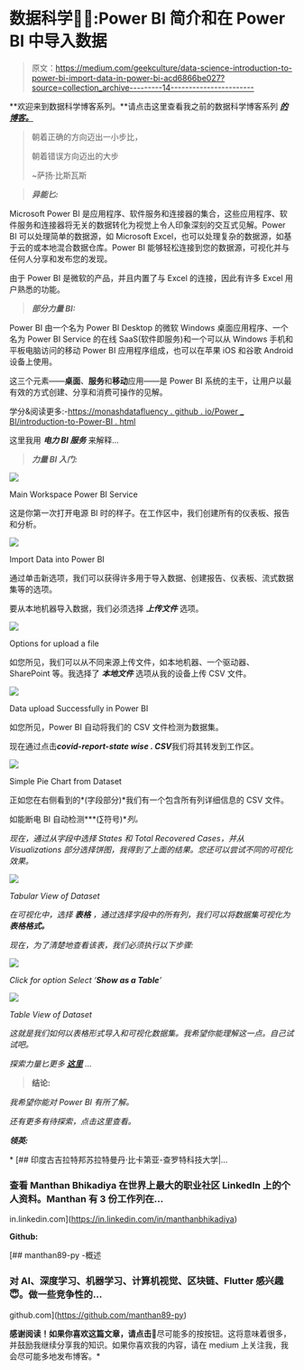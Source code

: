 # 数据科学👨‍💻:Power BI 简介和在 Power BI 中导入数据

> 原文：<https://medium.com/geekculture/data-science-introduction-to-power-bi-import-data-in-power-bi-acd6866be027?source=collection_archive---------14----------------------->

**欢迎来到数据科学博客系列。**请点击这里查看我之前的数据科学博客系列 [***的博客。***](https://manthan-bhikadiya.medium.com/)

> 朝着正确的方向迈出一小步比，
> 
> 朝着错误方向迈出的大步
> 
> ~萨扬·比斯瓦斯

> ***异能匕:***

Microsoft Power BI 是应用程序、软件服务和连接器的集合，这些应用程序、软件服务和连接器将无关的数据转化为视觉上令人印象深刻的交互式见解。Power BI 可以处理简单的数据源，如 Microsoft Excel，也可以处理复杂的数据源，如基于云的或本地混合数据仓库。Power BI 能够轻松连接到您的数据源，可视化并与任何人分享和发布您的发现。

由于 Power BI 是微软的产品，并且内置了与 Excel 的连接，因此有许多 Excel 用户熟悉的功能。

> ***部分力量 BI:***

Power BI 由一个名为 Power BI Desktop 的微软 Windows 桌面应用程序、一个名为 Power BI Service 的在线 SaaS(软件即服务)和一个可以从 Windows 手机和平板电脑访问的移动 Power BI 应用程序组成，也可以在苹果 iOS 和谷歌 Android 设备上使用。

这三个元素——**桌面**、**服务**和**移动**应用——是 Power BI 系统的主干，让用户以最有效的方式创建、分享和消费可操作的见解。

学分&阅读更多:-[https://monashdatafluency . github . io/Power _ BI/introduction-to-Power-BI . html](https://monashdatafluency.github.io/Power_BI/introduction-to-power-bi.html)

这里我用 ***电力 BI 服务*** 来解释…

> ***力量 BI 入门:***

![](img/40cb9742a8c0a0e7e3b15a48e147b7cf.png)

Main Workspace Power BI Service

这是你第一次打开电源 BI 时的样子。在工作区中，我们创建所有的仪表板、报告和分析。

![](img/08f067b875526b09defeeb28f855d471.png)

Import Data into Power BI

通过单击新选项，我们可以获得许多用于导入数据、创建报告、仪表板、流式数据集等的选项。

要从本地机器导入数据，我们必须选择 ***上传文件*** 选项。

![](img/a08b5aec2ad93c9c96e4010e6eedec1c.png)

Options for upload a file

如您所见，我们可以从不同来源上传文件，如本地机器、一个驱动器、SharePoint 等。我选择了 ***本地文件*** 选项从我的设备上传 CSV 文件。

![](img/32a82cd163752d977841b42092cc3ad8.png)

Data upload Successfully in Power BI

如您所见，Power BI 自动将我们的 CSV 文件检测为数据集。

现在通过点击***covid-report-state wise . CSV***我们将其转发到工作区。

![](img/394633413e5f0ea86b6a613e4d76739d.png)

Simple Pie Chart from Dataset

正如您在右侧看到的*(字段部分)*我们有一个包含所有列详细信息的 CSV 文件。

如能断电 BI 自动检测***(∑符号)**列。*

*现在，通过从字段中选择 States 和 Total Recovered Cases，并从 Visualizations 部分选择饼图，我得到了上面的结果。您还可以尝试不同的可视化效果。*

*![](img/b0b4b42622a61bb74b9d45d486517fba.png)*

*Tabular View of Dataset*

*在可视化中，选择 ***表格*** ，通过选择字段中的所有列，我们可以将数据集可视化为 ***表格格式。****

*现在，为了清楚地查看该表，我们必须执行以下步骤:*

*![](img/857549b1feea4c951e6d114f122f6498.png)*

*Click for option Select ‘**Show as a Table**’*

*![](img/ffd3cc79e764f7db6168eaaee04e7017.png)*

*Table View of Dataset*

*这就是我们如何以表格形式导入和可视化数据集。我希望你能理解这一点。自己试试吧。*

*探索力量匕更多 [***这里***](https://monashdatafluency.github.io/Power_BI/introduction-to-power-bi.html) …*

> ****结论:****

*我希望你能对 Power BI 有所了解。*

*还有更多有待探索，点击这里查看。*

***领英:***

*[](https://in.linkedin.com/in/manthanbhikadiya) [## 印度古吉拉特邦苏拉特曼丹·比卡第亚-查罗特科技大学|…

### 查看 Manthan Bhikadiya 在世界上最大的职业社区 LinkedIn 上的个人资料。Manthan 有 3 份工作列在…

in.linkedin.com](https://in.linkedin.com/in/manthanbhikadiya) 

**Github:**

[](https://github.com/manthan89-py) [## manthan89-py -概述

### 对 AI、深度学习、机器学习、计算机视觉、区块链、Flutter 感兴趣😇。做一些竞争性的…

github.com](https://github.com/manthan89-py) 

**感谢阅读！如果你喜欢这篇文章，请点击**👏尽可能多的按按钮。这将意味着很多，并鼓励我继续分享我的知识。如果你喜欢我的内容，请在 medium 上关注我，我会尽可能多地发布博客。*